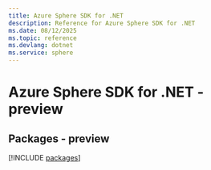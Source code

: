 ```yaml
---
title: Azure Sphere SDK for .NET
description: Reference for Azure Sphere SDK for .NET
ms.date: 08/12/2025
ms.topic: reference
ms.devlang: dotnet
ms.service: sphere
---
```

# Azure Sphere SDK for .NET - preview
## Packages - preview
[!INCLUDE [packages](sphere-index.md)]